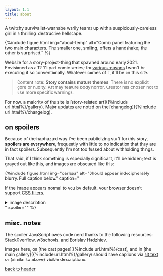 ```yaml
---
layout: 1.1
title: about
---
```

A twitchy survivalist-wannabe warily teams up with a suspiciously-careless girl in a thrilling, destructive hellscape.

{%include figure.html
	img="about-temp"
	alt="Comic panel featuring the two main characters. The smaller one, smiling, offers a handshake; the other is surprised."
%}

Website for a story-project-thing that spawned around early 2021. Envisioned as a ~~12~~ 11-part comic series; for <a href="https://a-flyleaf.github.io/blog/project-rambling#now-what" class="ext">various reasons</a> I won't be executing it so conventionally. Whatever comes of it, it'll be on this site.

> Content note: **Story contains mature themes.** There is no explicit gore or nudity. Art may feature body horror. Creator has chosen not to use more specific warnings.

For now, a majority of the site is [story-related art]({%include url.html%}/gallery). Major updates are noted on the [changelog]({%include url.html%}/changelog).

## on spoilers
Because of the haphazard way I've been publicizing stuff for this story, **spoilers are everywhere**, frequently with little to no indication that they are in fact spoilers. Subsequently I'm not too fussed about withholding things.

That said, if I think something is especially significant, it'll be hidden; text is grayed out <span class="spoiler">like this</span>, and images are obscured like this:

{%include figure.html
	img="carless"
	alt="Should appear indecipherably blurry. Full caption below."
	caption="<p>If the image appears normal to you by default, your browser doesn’t support <a href='https://caniuse.com/css-filters' class='ext'>CSS filters</a>.</p>
		<details class='imgdesc'><summary>image description</summary>
		<p>Snippet from <a href='ygbtdm/gallery/roundups/2021-12'>a monthly art roundup</a>. On the top is a screenshot of an older version of this page, then titled “synopsis.” Continuing the screenshot is the header “in a sentence,” followed by “A twitchy survivalist-wannabe warily teams up with a suspiciously-carless girl in a thrilling, destructive hellscape.” To the side of the screenshot is a handwritten note: “sent this to a friend. made a typo.” and, in a smaller/faded note in all-caps, “<span style='text-transform:uppercase;'>I love writing</span>.”</p>
		<p>A crudely-rendered doodle below enlarges the typo, “suspiciously-carless.” One main character yells from a grocery store kiddie car, “<span style='text-transform:uppercase;'>Get in kiddo, we’re going karting.</span>” The smaller character says, more quietly, “I… have a license…”; declares the first: “<span style='text-transform:uppercase;'>Bullshit</span>”</p></details>"
	spoiler=""
%}

## misc. notes
The spoiler JavaScript owes code nerd thanks to the following resources: <a href="https://stackoverflow.com/a/19075983" class="ext">StackOverflow</a>, <a href="https://www.w3schools.com/jsref/met_document_queryselector.asp" class="ext">w3schools</a>, and <a href="https://bobbyhadz.com/blog/javascript-addeventlistener-queryselectorall" class="ext">Borislav Hadzhiev</a>.

Images here, on [the cast pages]({%include url.html%}/cast), and in [the main gallery]({%include url.html%}/gallery) should have captions via [alt text](https://www.a11yproject.com/posts/alt-text/) or (similar to above) visible descriptions.

<a href="#header" class="skipto x">back to header</a>